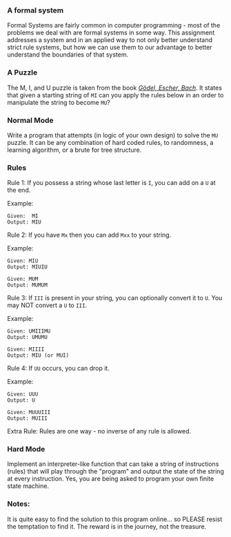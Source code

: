 ### A formal system

Formal Systems are fairly common in computer programming - most of the problems we deal with are formal systems in some way.  This assignment addresses a system and in an applied way to not only better understand strict rule systems, but how we can use them to our advantage to better understand the boundaries of that system.

### A Puzzle

The M, I, and U puzzle is taken from the book *[Gödel, Escher, Bach](http://www.amazon.com/G%C3%B6del-Escher-Bach-Eternal-Golden/dp/0465026567)*.  It states that given a starting string of `MI` can you apply the rules below in an order to manipulate the string to become `MU`?

### Normal Mode

Write a program that attempts (in logic of your own design) to solve the `MU` puzzle. It can be any combination of hard coded rules, to randomness, a learning algorithm, or a brute for tree structure.


### Rules

Rule 1:  If you possess a string whose last letter is `I`, you can add on a `U` at the end.

Example:

```
Given:  MI
Output: MIU
```
Rule 2: If you have `Mx` then you can add `Mxx` to your string.

Example:

```
Given: MIU
Output: MIUIU

Given: MUM
Output: MUMUM
```

Rule 3: If `III` is present in your string, you can optionally convert it to `U`.  You may NOT convert a `U` to `III`.

Example:

```
Given: UMIIIMU
Output: UMUMU

Given: MIIII
Output: MIU (or MUI)
```

Rule 4: If `UU` occurs, you can drop it.

Example:

```
Given: UUU
Output: U

Given: MUUUIII
Output: MUIII
```

Extra Rule: Rules are one way - no inverse of any rule is allowed.

### Hard Mode

Implement an interpreter-like function that can take a string of instructions (rules) that will play through the "program" and output the state of the string at every instruction.  Yes, you are being asked to program your own finite state machine.

### Notes:

It is quite easy to find the solution to this program online... so PLEASE resist the temptation to find it. The reward is in the journey, not the treasure.
